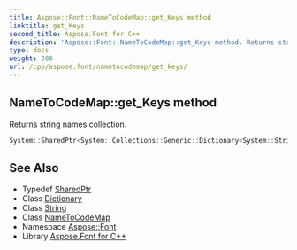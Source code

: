 ```yaml
---
title: Aspose::Font::NameToCodeMap::get_Keys method
linktitle: get_Keys
second_title: Aspose.Font for C++
description: 'Aspose::Font::NameToCodeMap::get_Keys method. Returns string names collection in C++.'
type: docs
weight: 200
url: /cpp/aspose.font/nametocodemap/get_keys/
---
```

## NameToCodeMap::get_Keys method


Returns string names collection.

```cpp
System::SharedPtr<System::Collections::Generic::Dictionary<System::String, int32_t>::KeyCollection> Aspose::Font::NameToCodeMap::get_Keys()
```

## See Also

* Typedef [SharedPtr](../../../system/sharedptr/)
* Class [Dictionary](../../../system.collections.generic/dictionary/)
* Class [String](../../../system/string/)
* Class [NameToCodeMap](../)
* Namespace [Aspose::Font](../../)
* Library [Aspose.Font for C++](../../../)
